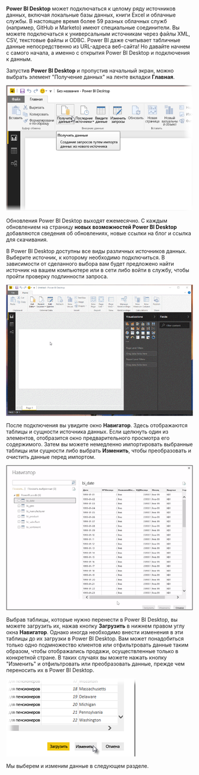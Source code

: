 **Power BI Desktop** может подключаться к целому ряду источников данных, включая локальные базы данных, книги Excel и облачные службы. В настоящее время более 59 разных облачных служб (например, GitHub и Marketo) имеют специальные соединители. Вы можете подключаться к универсальным источникам через файлы XML, CSV, текстовые файлы и ODBC. Power BI даже считывает табличные данные непосредственно из URL-адреса веб-сайта! Но давайте начнем с самого начала, а именно с открытия Power BI Desktop и подключения к данным.

Запустив **Power BI Desktop** и пропустив начальный экран, можно выбрать элемент "Получение данных" на ленте вкладки **Главная**.

![](media/1-2-connect-to-data-sources-in-power-bi-desktop/1-2_1.png)

Обновления Power BI Desktop выходят ежемесячно. С каждым обновлением на страницу **новых возможностей Power BI Desktop** добавляются сведения об обновлениях, новые ссылки на блог и ссылка для скачивания.

В Power BI Desktop доступны все виды различных источников данных. Выберите источник, к которому необходимо подключиться. В зависимости от сделанного выбора вам будет предложено найти источник на вашем компьютере или в сети либо войти в службу, чтобы пройти проверку подлинности запроса.

![](media/1-2-connect-to-data-sources-in-power-bi-desktop/1-2_2.gif)

После подключения вы увидите окно **Навигатор**. Здесь отображаются таблицы и сущности источника данных. Если щелкнуть один из элементов, отобразится окно предварительного просмотра его содержимого. Затем вы можете немедленно импортировать выбранные таблицы или сущности либо выбрать **Изменить**, чтобы преобразовать и очистить данные перед импортом.

![](media/1-2-connect-to-data-sources-in-power-bi-desktop/1-2_3.png)

Выбрав таблицы, которые нужно перенести в Power BI Desktop, вы можете загрузить их, нажав кнопку **Загрузить** в нижнем правом углу окна **Навигатор**. Однако иногда необходимо внести изменения в эти таблицы до их загрузки в Power BI Desktop. Вам может понадобиться только одно подмножество клиентов или отфильтровать данные таким образом, чтобы отображались продажи, осуществленные только в конкретной стране. В таких случаях вы можете нажать кнопку "Изменить" и отфильтровать или преобразовать данные, прежде чем переносить их в Power BI Desktop.

![](media/1-2-connect-to-data-sources-in-power-bi-desktop/1-2_4.png)

Мы выберем и изменим данные в следующем разделе.

